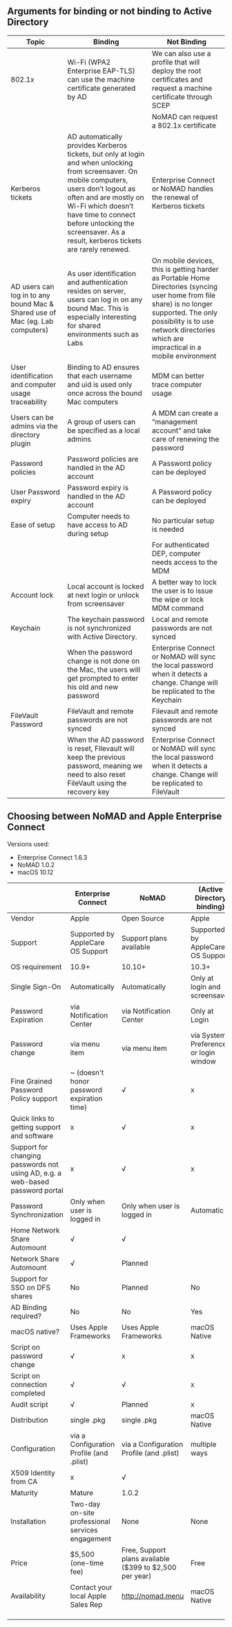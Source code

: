 ## Arguments for binding or not binding to Active Directory

| Topic                                                                        | Binding                                                                                                                                                                                                                                                                                            | Not Binding                                                                                                                                                                                                                         |
|------------------------------------------------------------------------------|----------------------------------------------------------------------------------------------------------------------------------------------------------------------------------------------------------------------------------------------------------------------------------------------------|-------------------------------------------------------------------------------------------------------------------------------------------------------------------------------------------------------------------------------------|
| 802.1x                                                                       | Wi-Fi (WPA2 Enterprise EAP-TLS) can use the machine certificate generated by AD                                                                                                                                                                                                                    | We can also use a profile that will deploy the root certificates and request a machine certificate through SCEP                                                                                                                     |
|                                                                              |                                                                                                                                                                                                                                                                                                    | NoMAD can request a 802.1x certificate                                                                                                                                                                                              |
| Kerberos tickets                                                             | AD automatically provides Kerberos tickets, but only at login and when unlocking from screensaver. On mobile computers, users don’t logout as often and are mostly on Wi-Fi which doesn’t have time to connect before unlocking the screensaver. As a result, kerberos tickets are rarely renewed. | Enterprise Connect or NoMAD handles the renewal of Kerberos tickets                                                                                                                                                                          |
| AD users can log in to any bound Mac & Shared use of Mac (eg. Lab computers) | As user identification and authentication resides on server, users can log in on any bound Mac. This is especially interesting for shared environments such as Labs                                                                                                                                | On mobile devices, this is getting harder as Portable Home Directories (syncing user home from file share) is no longer supported. The only possibility is to use network directories which are impractical in a mobile environment |
| User identification and computer usage traceability                          | Binding to AD ensures that each username and uid is used only once across the bound Mac computers                                                                                                                                                                                                  | MDM can better trace computer usage                                                                                                                                                                                                 |
| Users can be admins via the directory plugin                                 | A group of users can be specified as a local admins                                                                                                                                                                                                                                                | A MDM can create a “management account” and take care of renewing the password                                                                                                                                                      |
| Password policies                                                            | Password policies are handled in the AD account                                                                                                                                                                                                                                                    | A Password policy can be deployed                                                                                                                                                                                                   |
| User Password expiry                                                         | Password expiry is handled in the AD account                                                                                                                                                                                                                                                       | A Password policy can be deployed                                                                                                                                                                                                   |
| Ease of setup                                                                | Computer needs to have access to AD during setup                                                                                                                                                                                                                                                   | No particular setup is needed                                                                                                                                                                                                       |
|                                                                              |                                                                                                                                                                                                                                                                                                    | For authenticated DEP, computer needs access to the MDM                                                                                                                                                                             |
| Account lock                                                                 | Local account is locked at next login or unlock from screensaver                                                                                                                                                                                                                                   | A better way to lock the user is to issue the wipe or lock MDM command                                                                                                                                                              |
| Keychain                                                                     | The keychain password is not synchronized with Active Directory.                                                                                                                                                                                                                                   | Local and remote passwords are not synced                                                                                                                                                                                           |
|                                                                              | When the password change is not done on the Mac, the users will get prompted to enter his old and new password                                                                                                                                                                                     | Enterprise Connect or NoMAD will sync the local password when it detects a change. Change will be replicated to the Keychain                                                                                                                 |
| FileVault Password                                                           | FileVault and remote passwords are not synced                                                                                                                                                                                                                                                      | Filevault and remote passwords are not synced                                                                                                                                                                                       |
|                                                                              | When the AD password is reset, Filevault will keep the previous password, meaning we need to also reset FileVault using the recovery key                                                                                                                                                           | Enterprise Connect or NoMAD will sync the local password when it detects a change. Change will be replicated to FileVault                                                                                                                    |

## Choosing between NoMAD and Apple Enterprise Connect

Versions used:

- Enterprise Connect 1.6.3
- NoMAD 1.0.2
- macOS 10.12

|                                | Enterprise Connect                               | NoMAD         | (Active Directory binding)        |
|--------------------------------|--------------------------------------------------|---------------|-----------------------------------|
| Vendor                         | Apple                                            | Open Source   | Apple                             |
| Support                        | Supported by AppleCare OS Support                | Support plans available    | Supported by AppleCare OS Support |
| OS requirement                 | 10.9+                                            | 10.10+        | 10.3+                             |
| Single Sign-On                 | Automatically                                    | Automatically | Only at login and screensaver     |
| Password Expiration            | via Notification Center                          | via Notification Center     | Only at Login                     |
| Password change                | via menu item                                    | via menu item          | via System Preferences or login window           |
| Fine Grained Password Policy support | ~ (doesn't honor password expiration time) | √ | x
| Quick links to getting support and software | x | √ | x
| Support for changing passwords not using AD, e.g. a web-based password portal | x | √ | x
| Password Synchronization       | Only when user is logged in                      | Only when user is logged in      | Automatic                         |
| Home Network Share Automount        | √                | √          |                                   |
| Network Share Automount        | √                 | Planned          |                                   |
| Support for SSO on DFS shares  | No                                               | Planned       | No                                |
| AD Binding required?           | No                                               | No            | Yes                               |
| macOS native?                  | Uses Apple Frameworks                            | Uses Apple Frameworks         | macOS Native                      |
| Script on password change      | √                                                | x            | x                                 |
| Script on connection completed | √                                                | √            | x                                 |
| Audit script                   | √                                                | Planned            | x                                 |
| Distribution                   | single .pkg                                      | single .pkg              | macOS Native                      |
| Configuration                  | via a Configuration Profile (and .plist)         | via a Configuration Profile (and .plist)              | multiple ways                     |
| X509 Identity from CA          | x                                                | √             |                                   |
| Maturity                       | Mature                                           | 1.0.2   |                                   |
| Installation                   | Two-day on-site professional services engagement | None              | None                              |
| Price                          | $5,500 (one-time fee)                                          | Free, Support plans available ($399 to $2,500 per year)         | Free                              |
| Availability                   | Contact your local Apple Sales Rep               | http://nomad.menu        | macOS Native                        |
